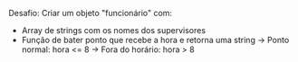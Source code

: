 Desafio: Criar um objeto "funcionário" com: 

- Array de strings com os nomes dos supervisores
- Função de bater ponto que recebe a hora e retorna uma string
  -> Ponto normal: hora <= 8
  -> Fora do horário: hora > 8

